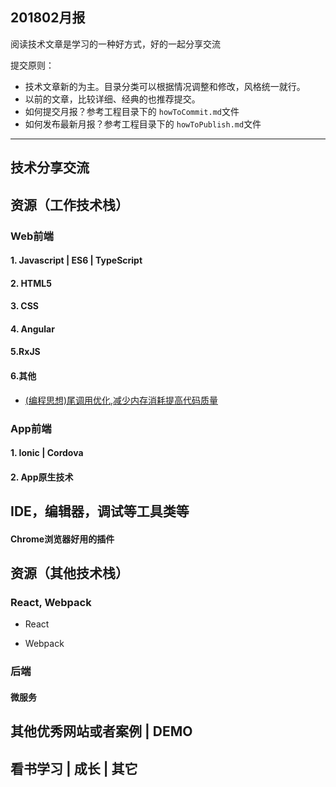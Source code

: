 ## 201802月报

阅读技术文章是学习的一种好方式，好的一起分享交流

提交原则：

- 技术文章新的为主。目录分类可以根据情况调整和修改，风格统一就行。
- 以前的文章，比较详细、经典的也推荐提交。
- 如何提交月报？参考工程目录下的 `howToCommit.md`文件
- 如何发布最新月报？参考工程目录下的 `howToPublish.md`文件

---

## 技术分享交流

## 资源（工作技术栈）


### Web前端


#### 1. Javascript | ES6 | TypeScript



#### 2. HTML5


#### 3. CSS 


#### 4. Angular


#### 5.RxJS


#### 6.其他

- [(编程思想)尾调用优化,减少内存消耗提高代码质量](http://www.ruanyifeng.com/blog/2015/04/tail-call.html)

### App前端


#### 1. Ionic | Cordova


#### 2. App原生技术



## IDE，编辑器，调试等工具类等


#### Chrome浏览器好用的插件 




## 资源（其他技术栈）


### React, Webpack 

- React
    

- Webpack



### 后端

#### 微服务




## 其他优秀网站或者案例 | DEMO


## 看书学习 | 成长 | 其它

